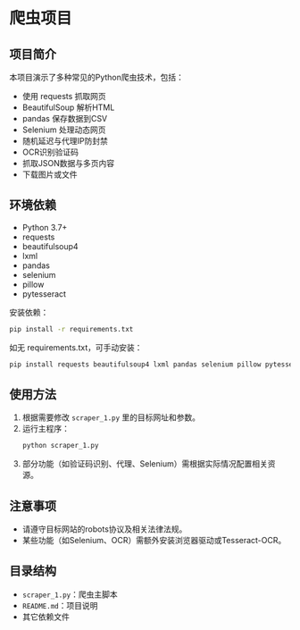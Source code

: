 # 爬虫项目

## 项目简介
本项目演示了多种常见的Python爬虫技术，包括：
- 使用 requests 抓取网页
- BeautifulSoup 解析HTML
- pandas 保存数据到CSV
- Selenium 处理动态网页
- 随机延迟与代理IP防封禁
- OCR识别验证码
- 抓取JSON数据与多页内容
- 下载图片或文件

## 环境依赖
- Python 3.7+
- requests
- beautifulsoup4
- lxml
- pandas
- selenium
- pillow
- pytesseract

安装依赖：
```bash
pip install -r requirements.txt
```
如无 requirements.txt，可手动安装：
```bash
pip install requests beautifulsoup4 lxml pandas selenium pillow pytesseract
```

## 使用方法
1. 根据需要修改 `scraper_1.py` 里的目标网址和参数。
2. 运行主程序：
   ```bash
   python scraper_1.py
   ```
3. 部分功能（如验证码识别、代理、Selenium）需根据实际情况配置相关资源。

## 注意事项
- 请遵守目标网站的robots协议及相关法律法规。
- 某些功能（如Selenium、OCR）需额外安装浏览器驱动或Tesseract-OCR。

## 目录结构
- `scraper_1.py`：爬虫主脚本
- `README.md`：项目说明
- 其它依赖文件

